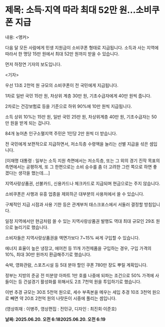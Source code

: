 # **제목: 소득·지역 따라 최대 52만 원…소비쿠폰 지급**

  내용: <앵커>

다음 달 모든 사람에게 민생 지원금이 소비쿠폰 형태로 지급됩니다. 소득과 사는 지역에 따라서 한 명당 15만 원에서 최대 52만 원까지 받을 수 있습니다.

먼저 하정연 기자의 보도입니다. 

<기자>

우선 13조 2천억 원 규모의 소비쿠폰이 전 국민에게 지급됩니다.

1차로 일반 국민 15만 원, 차상위 계층 30만 원, 기초수급자에게 40만 원씩 줍니다.

2차로는 건강보험료 등을 기준으로 하위 90%에 10만 원씩 지급됩니다.

소득 상위 10%는 15만 원, 일반 국민 25만 원, 차상위계층 40만 원, 기초수급자는 50만 원을 받게 되는 겁니다.

84개 농어촌 인구소멸지역 주민은 1인당 2만 원씩 더 받습니다.

전 국민에게 보편적으로 지급하면서, 저소득층 수령액을 늘리는 선별 지급을 섞은 셈입니다.

[이재명 대통령 : 일부는 소득 지원 측면에서는 저소득층, 또는 그 외의 경기 진작 목표의 측면에서는 공평하게, 또 그 한편으로는 소비 승수를 좀 더 고려한 그런 쪽으로 하면 좋겠다는 생각을 했는데….]

지역사랑상품권, 선불카드, 신용카드나 체크카드로 지급되며 현금으로는 주지 않습니다.

소비쿠폰은 사행과 유흥 업종을 제외하곤 대부분의 사용처에서 쓸 수 있습니다.

구체적인 지급 시점과 사용 기한 등은 관계부처 태스크포스에서 서둘러 결정할 방침입니다.

일정 지역에서만 현금처럼 쓸 수 있는 지역사랑상품권 발행도 역대 최대 규모인 29조 원으로 늘리기로 했습니다.

소비자들은 지역사랑상품권을 액면가보다 7~15% 싸게 구입할 수 있습니다.

에너지 효율이 높은 냉장고, 에어컨 등 11개 가전제품을 구입하는 경우, 구입 가격의 10%, 최대 30만 원까지 환급해주기로 했습니다.

숙박, 영화관람, 스포츠시설 등 5대 분야 할인 쿠폰 780만 장도 뿌릴 계획입니다.

정부는 지방의 준공 전 미분양 아파트 1만 호를 나중에 되파는 조건으로 50% 가격에 사들이는 등 건설경기 활성화를 위해서도 2조 7천억 원을 투입하기로 했습니다.

이번 추경 규모는 30조 5천억 원으로, 세수 부족본을 메우는 세입 추경 10조 3천억 원으로 빼면 약 20조 2천억 원의 나랏돈이 시중에 풀리는 셈입니다.

(영상취재 : 이병주, 영상편집 : 전민규, 디자인 : 최진회·이준호)

  **날짜: 2025.06.20. 오전 6:182025.06.20. 오전 6:19**